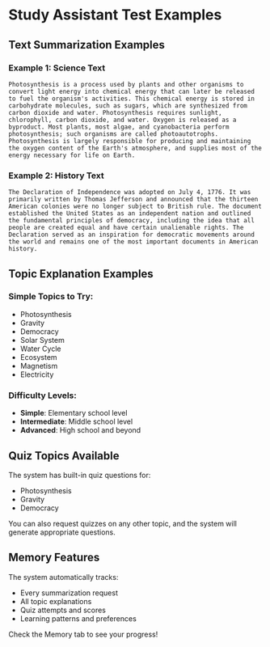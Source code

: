# Study Assistant Test Examples

## Text Summarization Examples

### Example 1: Science Text
```
Photosynthesis is a process used by plants and other organisms to convert light energy into chemical energy that can later be released to fuel the organism's activities. This chemical energy is stored in carbohydrate molecules, such as sugars, which are synthesized from carbon dioxide and water. Photosynthesis requires sunlight, chlorophyll, carbon dioxide, and water. Oxygen is released as a byproduct. Most plants, most algae, and cyanobacteria perform photosynthesis; such organisms are called photoautotrophs. Photosynthesis is largely responsible for producing and maintaining the oxygen content of the Earth's atmosphere, and supplies most of the energy necessary for life on Earth.
```

### Example 2: History Text
```
The Declaration of Independence was adopted on July 4, 1776. It was primarily written by Thomas Jefferson and announced that the thirteen American colonies were no longer subject to British rule. The document established the United States as an independent nation and outlined the fundamental principles of democracy, including the idea that all people are created equal and have certain unalienable rights. The Declaration served as an inspiration for democratic movements around the world and remains one of the most important documents in American history.
```

## Topic Explanation Examples

### Simple Topics to Try:
- Photosynthesis
- Gravity  
- Democracy
- Solar System
- Water Cycle
- Ecosystem
- Magnetism
- Electricity

### Difficulty Levels:
- **Simple**: Elementary school level
- **Intermediate**: Middle school level  
- **Advanced**: High school and beyond

## Quiz Topics Available

The system has built-in quiz questions for:
- Photosynthesis
- Gravity
- Democracy

You can also request quizzes on any other topic, and the system will generate appropriate questions.

## Memory Features

The system automatically tracks:
- Every summarization request
- All topic explanations
- Quiz attempts and scores
- Learning patterns and preferences

Check the Memory tab to see your progress!
